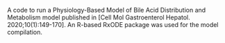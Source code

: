 A code to run a Physiology-Based Model of Bile Acid Distribution and Metabolism model published in [Cell Mol Gastroenterol Hepatol. 2020;10(1):149-170]. 
An R-based RxODE package was used for the model compilation. 
